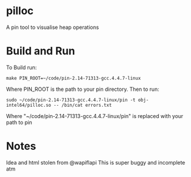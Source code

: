 # pilloc
A pin tool to visualise heap operations
# Build and Run
To Build run:
```shell
make PIN_ROOT=~/code/pin-2.14-71313-gcc.4.4.7-linux
```
Where PIN_ROOT is the path to your pin directory.
Then to run:
```shell
sudo ~/code/pin-2.14-71313-gcc.4.4.7-linux/pin -t obj-intel64/pilloc.so -- /bin/cat errors.txt
```
Where "~/code/pin-2.14-71313-gcc.4.4.7-linux/pin" is replaced with your path to pin
# Notes
Idea and html stolen from @wapiflapi
This is super buggy and incomplete atm
